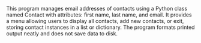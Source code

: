 This program manages email addresses of contacts using a Python class named Contact with attributes: first name, last name, and email. It provides a menu allowing users to display all contacts, add new contacts, or exit, storing contact instances in a list or dictionary. The program formats printed output neatly and does not save data to disk.